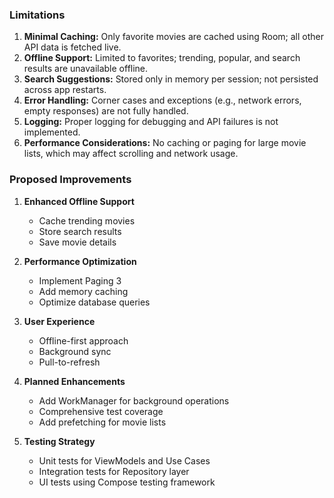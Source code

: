 ### Limitations


1. **Minimal Caching:** Only favorite movies are cached using Room; all other API data is fetched live.
2. **Offline Support:** Limited to favorites; trending, popular, and search results are unavailable offline.
3. **Search Suggestions:** Stored only in memory per session; not persisted across app restarts.
4. **Error Handling:** Corner cases and exceptions (e.g., network errors, empty responses) are not fully handled.
5. **Logging:** Proper logging for debugging and API failures is not implemented.
6. **Performance Considerations:** No caching or paging for large movie lists, which may affect scrolling and network usage.

### Proposed Improvements

1. **Enhanced Offline Support**
    - Cache trending movies
    - Store search results
    - Save movie details

2. **Performance Optimization**
    - Implement Paging 3
    - Add memory caching
    - Optimize database queries

3. **User Experience**
    - Offline-first approach
    - Background sync
    - Pull-to-refresh

4. **Planned Enhancements**
    - Add WorkManager for background operations
    - Comprehensive test coverage
    - Add prefetching for movie lists

5. **Testing Strategy**
   - Unit tests for ViewModels and Use Cases
   - Integration tests for Repository layer
   - UI tests using Compose testing framework